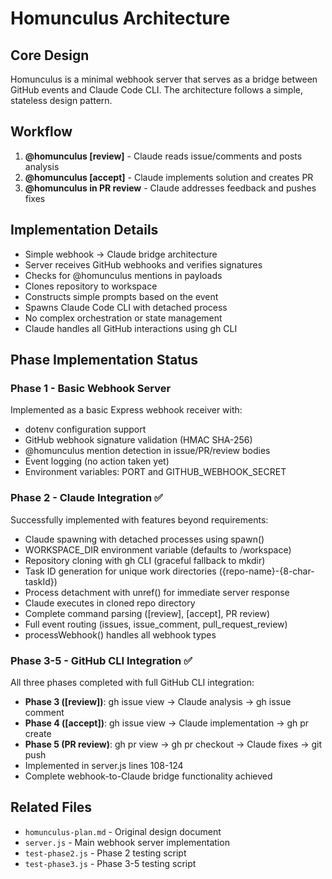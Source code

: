# Homunculus Architecture

## Core Design
Homunculus is a minimal webhook server that serves as a bridge between GitHub events and Claude Code CLI. The architecture follows a simple, stateless design pattern.

## Workflow
1. **@homunculus [review]** - Claude reads issue/comments and posts analysis
2. **@homunculus [accept]** - Claude implements solution and creates PR  
3. **@homunculus in PR review** - Claude addresses feedback and pushes fixes

## Implementation Details
- Simple webhook → Claude bridge architecture
- Server receives GitHub webhooks and verifies signatures
- Checks for @homunculus mentions in payloads
- Clones repository to workspace
- Constructs simple prompts based on the event
- Spawns Claude Code CLI with detached process
- No complex orchestration or state management
- Claude handles all GitHub interactions using gh CLI

## Phase Implementation Status

### Phase 1 - Basic Webhook Server
Implemented as a basic Express webhook receiver with:
- dotenv configuration support
- GitHub webhook signature validation (HMAC SHA-256)
- @homunculus mention detection in issue/PR/review bodies
- Event logging (no action taken yet)
- Environment variables: PORT and GITHUB_WEBHOOK_SECRET

### Phase 2 - Claude Integration ✅
Successfully implemented with features beyond requirements:
- Claude spawning with detached processes using spawn()
- WORKSPACE_DIR environment variable (defaults to /workspace)
- Repository cloning with gh CLI (graceful fallback to mkdir)
- Task ID generation for unique work directories ({repo-name}-{8-char-taskId})
- Process detachment with unref() for immediate server response
- Claude executes in cloned repo directory
- Complete command parsing ([review], [accept], PR review)
- Full event routing (issues, issue_comment, pull_request_review)
- processWebhook() handles all webhook types

### Phase 3-5 - GitHub CLI Integration ✅ 
All three phases completed with full GitHub CLI integration:
- **Phase 3 ([review])**: gh issue view → Claude analysis → gh issue comment
- **Phase 4 ([accept])**: gh issue view → Claude implementation → gh pr create
- **Phase 5 (PR review)**: gh pr view → gh pr checkout → Claude fixes → git push
- Implemented in server.js lines 108-124
- Complete webhook-to-Claude bridge functionality achieved

## Related Files
- `homunculus-plan.md` - Original design document
- `server.js` - Main webhook server implementation
- `test-phase2.js` - Phase 2 testing script
- `test-phase3.js` - Phase 3-5 testing script